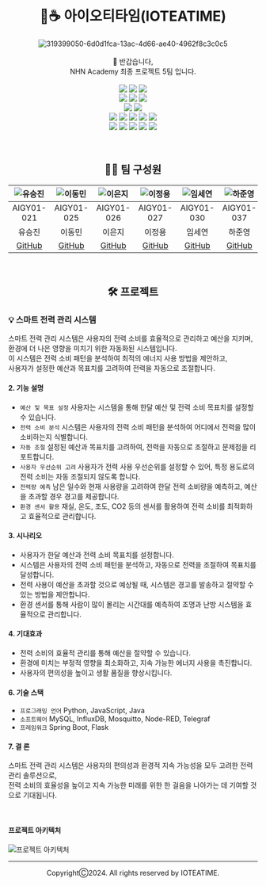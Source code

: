 # <div align=center>🌱☕️ 아이오티타임(IOTEATIME)</div>
<div align=center>
  
![319399050-6d0d1fca-13ac-4d66-ae40-4962f8c3c0c5](https://github.com/nhnacademy-aiot1-5/.github/assets/98167706/3d23f643-97ba-44ad-878b-e5bab3184d3b)
<br>
<br>
👋 반갑습니다,<br>
NHN Academy 최종 프로젝트 5팀 입니다.
<br>
<br>
<img src="https://img.shields.io/badge/java-007396?style=for-the-badge&logo=java&logoColor=white">
<img src="https://img.shields.io/badge/python-3776AB?style=for-the-badge&logo=python&logoColor=white">
<img src="https://img.shields.io/badge/javascript-F7DF1E?style=for-the-badge&logo=javascript&logoColor=black">
<br>
<img src="https://img.shields.io/badge/html5-E34F26?style=for-the-badge&logo=html5&logoColor=white">
<img src="https://img.shields.io/badge/css-1572B6?style=for-the-badge&logo=css3&logoColor=white">
<img src="https://img.shields.io/badge/bootstrap-7952B3?style=for-the-badge&logo=bootstrap&logoColor=white">
<br>
<img src="https://img.shields.io/badge/springboot-6DB33F?style=for-the-badge&logo=springboot&logoColor=white">
<img src="https://img.shields.io/badge/flask-000000?style=for-the-badge&logo=flask&logoColor=white">
<br>
<img src="https://img.shields.io/badge/mysql-4479A1?style=for-the-badge&logo=mysql&logoColor=white">
<img src="https://img.shields.io/badge/influxdb-22ADF6?style=for-the-badge&logo=influxdb&logoColor=white">
<img src="https://img.shields.io/badge/mosquitto-3C5280?style=for-the-badge&logo=eclipsemosquitto&logoColor=white">
<img src="https://img.shields.io/badge/nodered-8F0000?style=for-the-badge&logo=nodered&logoColor=white">
<img src="https://img.shields.io/badge/telegraf-EC5F43?style=for-the-badge&logo=influxdb&logoColor=white">
<br>
<img src="https://img.shields.io/badge/maven-C71A36?style=for-the-badge&logo=apachemaven&logoColor=white">
<img src="https://img.shields.io/badge/git-F05032?style=for-the-badge&logo=git&logoColor=white">
<img src="https://img.shields.io/badge/github-181717?style=for-the-badge&logo=github&logoColor=white">
<img src="https://img.shields.io/badge/nhncloud-2B5CDE?style=for-the-badge&logo=cloudera&logoColor=white">
<img src="https://img.shields.io/badge/sonarqube-4E9BCD?style=for-the-badge&logo=sonarqube&logoColor=white">

</div>
<br>

## <div align=center>👩‍💻 팀 구성원</div>
| ![유승진](https://avatars.githubusercontent.com/u/101241360?v=4) | ![이동민](https://avatars.githubusercontent.com/u/87228426?v=4) | ![이은지](https://avatars.githubusercontent.com/u/78470571?v=4) | ![이정용](https://avatars.githubusercontent.com/u/98167706?v=4) | ![임세연](https://avatars.githubusercontent.com/u/124178635?v=4) | ![하준영](https://avatars.githubusercontent.com/u/96714243?v=4) | ![허시영](https://avatars.githubusercontent.com/u/102939647?v=4) |
|:--:|:--:|:--:|:--:|:--:|:--:|:--:|
| AIGY01-021 | AIGY01-025 | AIGY01-026 | AIGY01-027 | AIGY01-030 | AIGY01-037 | AIGY01-039 |
| 유승진 | 이동민 | 이은지 | 이정용 | 임세연 | 하준영 | 허시영 |
| [GitHub](https://github.com/haedanui) | [GitHub](https://github.com/asasassm) | [GitHub](https://github.com/siddltkfkd) | [GitHub](https://github.com/jeongyongs) | [GitHub](https://github.com/caboooom) | [GitHub](https://github.com/codethestudent) | [GitHub](https://github.com/huhsiyoung) |

<br>

## <div align=center>🛠️ 프로젝트</div>
### 💡 스마트 전력 관리 시스템
스마트 전력 관리 시스템은 사용자의 전력 소비를 효율적으로 관리하고 예산을 지키며,<br>
환경에 더 나은 영향을 미치기 위한 자동화된 시스템입니다.<br>
이 시스템은 전력 소비 패턴을 분석하여 최적의 에너지 사용 방법을 제안하고,<br>
사용자가 설정한 예산과 목표치를 고려하여 전력을 자동으로 조절합니다.

#### 2. 기능 설명
- `예산 및 목표 설정` 사용자는 시스템을 통해 한달 예산 및 전력 소비 목표치를 설정할 수 있습니다.
- `전력 소비 분석` 시스템은 사용자의 전력 소비 패턴을 분석하여 어디에서 전력을 많이 소비하는지 식별합니다.
- `자동 조절` 설정된 예산과 목표치를 고려하여, 전력을 자동으로 조절하고 문제점을 리포트합니다.
- `사용자 우선순위 고려` 사용자가 전력 사용 우선순위를 설정할 수 있어, 특정 용도로의 전력 소비는 자동 조절되지 않도록 합니다.
- `전력량 예측` 남은 일수와 현재 사용량을 고려하여 한달 전력 소비량을 예측하고, 예산을 초과할 경우 경고를 제공합니다.
- `환경 센서 활용` 재실, 온도, 조도, CO2 등의 센서를 활용하여 전력 소비를 최적화하고 효율적으로 관리합니다.

#### 3. 시나리오
- 사용자가 한달 예산과 전력 소비 목표치를 설정합니다.
- 시스템은 사용자의 전력 소비 패턴을 분석하고, 자동으로 전력을 조절하여 목표치를 달성합니다.
- 전력 사용이 예산을 초과할 것으로 예상될 때, 시스템은 경고를 발송하고 절약할 수 있는 방법을 제안합니다.
- 환경 센서를 통해 사람이 많이 몰리는 시간대를 예측하여 조명과 난방 시스템을 효율적으로 관리합니다.

#### 4. 기대효과
- 전력 소비의 효율적 관리를 통해 예산을 절약할 수 있습니다.
- 환경에 미치는 부정적 영향을 최소화하고, 지속 가능한 에너지 사용을 촉진합니다.
- 사용자의 편의성을 높이고 생활 품질을 향상시킵니다.

#### 6. 기술 스택
- `프로그래밍 언어` Python, JavaScript, Java
- `소프트웨어` MySQL, InfluxDB, Mosquitto, Node-RED, Telegraf
- `프레임워크` Spring Boot, Flask

#### 7. 결 론
스마트 전력 관리 시스템은 사용자의 편의성과 환경적 지속 가능성을 모두 고려한 전력 관리 솔루션으로,<br>
전력 소비의 효율성을 높이고 지속 가능한 미래를 위한 한 걸음을 나아가는 데 기여할 것으로 기대됩니다.

<br>

#### 프로젝트 아키텍처
![프로젝트 아키텍처](https://github.com/nhnacademy-aiot1-5/.github/assets/96714243/c1a52086-a8bb-4d35-8856-9a4aecb69e06)


---
<div align=center>
CopyrightⒸ2024. All rights reserved by IOTEATIME.
</div>
